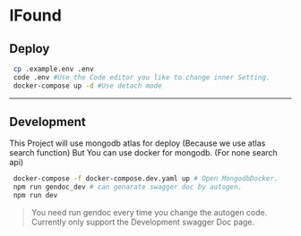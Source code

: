 # IFound

## Deploy

```sh
 cp .example.env .env
 code .env #Use the Code editor you like to change inner Setting.
 docker-compose up -d #Use detach mode
```

---

## Development

This Project will use mongodb atlas for deploy (Because we use atlas search function)
But You can use docker for mongodb. (For none search api)


```sh
 docker-compose -f docker-compose.dev.yaml up # Open MongodbDocker.
 npm run gendoc_dev # can genarate swagger doc by autogen.
 npm run dev
```
> You need run gendoc every time you change the autogen code.
> Currently only support the Development swagger Doc page.
